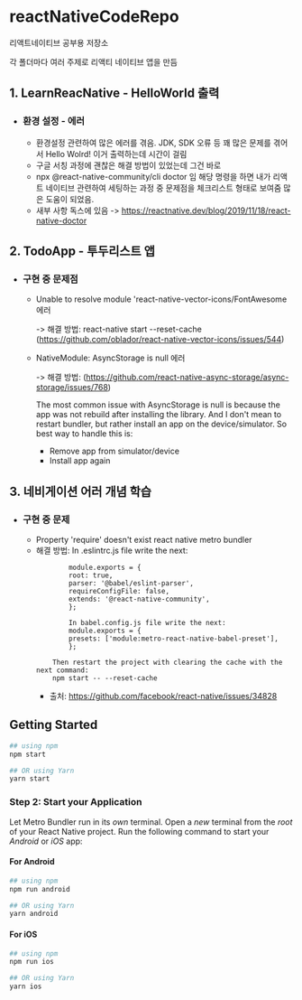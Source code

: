 # reactNativeCodeRepo

리액트네이티브 공부용 저장소

각 폴더마다 여러 주제로 리액티 네이티브 앱을 만듬

## 1. LearnReacNative - HelloWorld 출력

- ### 환경 설정 - 에러
  - 환경설정 관련하여 많은 에러를 겪음. JDK, SDK 오류 등 꽤 많은 문제를 겪어서 Hello Wolrd! 이거 출력하는데 시간이 걸림
  - 구글 서칭 과정에 괜찮은 해결 방법이 있었는데 그건 바로
  - npx @react-native-community/cli doctor 임 해당 명령을 하면 내가 리액트 네이티브 관련하여 세팅하는 과정 중 문제점을 체크리스트 형태로 보여줌 많은 도움이 되었음.
  - 새부 사항 독스에 있음 -> https://reactnative.dev/blog/2019/11/18/react-native-doctor

## 2. TodoApp - 투두리스트 앱

- ### 구현 중 문제점

  - Unable to resolve module 'react-native-vector-icons/FontAwesome 에러

    -> 해결 방법: react-native start --reset-cache (https://github.com/oblador/react-native-vector-icons/issues/544)


  - NativeModule: AsyncStorage is null 에러

    -> 해결 방법: (https://github.com/react-native-async-storage/async-storage/issues/768)

    The most common issue with AsyncStorage is null is because the app was not rebuild after installing the library. And I don't mean to restart bundler, but rather install an app on the device/simulator. So best way to handle this is:

    - Remove app from simulator/device
    - Install app again
   
## 3. 네비게이션 어러 개념 학습

 - ### 구현 중 문제
    - Property 'require' doesn't exist react native metro bundler
    - 해결 방법:
        In .eslintrc.js file write the next:
      ```javaSacript
              module.exports = {
              root: true,
              parser: '@babel/eslint-parser',
              requireConfigFile: false,
              extends: '@react-native-community',
              };
      
              In babel.config.js file write the next:
              module.exports = {
              presets: ['module:metro-react-native-babel-preset'],
              };
      ```
              Then restart the project with clearing the cache with the next command:
              npm start -- --reset-cache
      - 출처: https://github.com/facebook/react-native/issues/34828

## Getting Started

```bash
## using npm
npm start

## OR using Yarn
yarn start
```

### Step 2: Start your Application

Let Metro Bundler run in its _own_ terminal. Open a _new_ terminal from the _root_ of your React Native project. Run the following command to start your _Android_ or _iOS_ app:

#### For Android

```bash
## using npm
npm run android

## OR using Yarn
yarn android
```

#### For iOS

```bash
## using npm
npm run ios

## OR using Yarn
yarn ios
```
